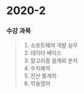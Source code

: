 # 2020-2
### 수강 과목 
> 1. 소프트웨어 개발 실무
> 2. 데이터 베이스 
> 3. 알고리즘 설계와 분석
> 4. 수치해석
> 5. 전산 통계학
> 6. 학술영어
